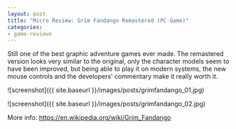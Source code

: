 ```yaml
---
layout: post
title: "Micro Review: Grim Fandango Remastered (PC Game)"
categories:
- game-reviews
---
```


<p>Still one of the best graphic adventure games ever made. The remastered version looks very similar to the original, only the character models seem to have been improved, but being able to play it on modern systems, the new mouse controls and the developers' commentary make it really worth it.</p>


![screenshot]({{ site.baseurl }}/images/posts/grimfandango_01.jpg)


![screenshot]({{ site.baseurl }}/images/posts/grimfandango_02.jpg)


<p>More info: <a href="https://en.wikipedia.org/wiki/Grim_Fandango">https://en.wikipedia.org/wiki/Grim_Fandango</a></p>
